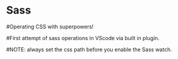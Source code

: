 # Sass
#Operating CSS with superpowers!

#First attempt of sass operations in VScode via built in plugin. 

#NOTE: always set the css path before you enable the Sass watch.
